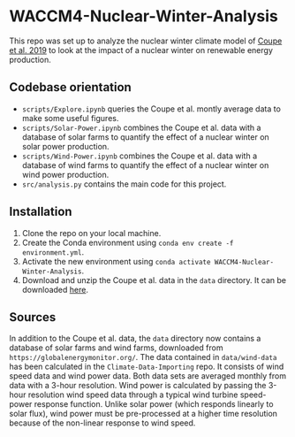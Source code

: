 # WACCM4-Nuclear-Winter-Analysis
This repo was set up to analyze the nuclear winter climate model of [Coupe et al. 2019](https://agupubs.onlinelibrary.wiley.com/doi/full/10.1029/2019JD030509) to look at the impact of a nuclear winter on renewable energy production.

## Codebase orientation
* `scripts/Explore.ipynb` queries the Coupe et al. montly average data to make some useful figures. 
* `scripts/Solar-Power.ipynb` combines the Coupe et al. data with a database of solar farms to quantify the effect of a nuclear winter on solar power production.
* `scripts/Wind-Power.ipynb` combines the Coupe et al. data with a database of wind farms to quantify the effect of a nuclear winter on wind power production.
* `src/analysis.py` contains the main code for this project.

## Installation
1. Clone the repo on your local machine.
2. Create the Conda environment using `conda env create -f environment.yml`.
3. Activate the new environment using `conda activate WACCM4-Nuclear-Winter-Analysis`.
4. Download and unzip the Coupe et al. data in the `data` directory. It can be downloaded [here](https://figshare.com/articles/dataset/WACCM4_150_Tg_US-Russia/7742735/2).

## Sources
In addition to the Coupe et al. data, the `data` directory now contains a database of solar farms and wind farms, downloaded from `https://globalenergymonitor.org/`. The data contained in `data/wind-data` has been calculated in the `Climate-Data-Importing` repo. It consists of wind speed data and wind power data. Both data sets are averaged monthly from data with a 3-hour resolution. Wind power is calculated by passing the 3-hour resolution wind speed data through a typical wind turbine speed-power response function. Unlike solar power (which responds linearly to solar flux), wind power must be pre-processed at a higher time resolution because of the non-linear response to wind speed.


